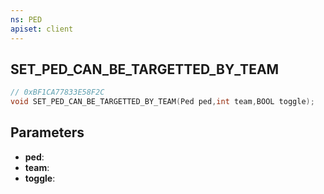 ```yaml
---
ns: PED
apiset: client
---
```

## SET_PED_CAN_BE_TARGETTED_BY_TEAM

```c
// 0xBF1CA77833E58F2C
void SET_PED_CAN_BE_TARGETTED_BY_TEAM(Ped ped,int team,BOOL toggle);
```


## Parameters
* **ped**:
* **team**:
* **toggle**:



